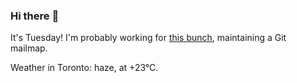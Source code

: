 ### Hi there :wave:

It's Tuesday! I'm probably working for [this bunch](https://github.com/kohofinancial), maintaining a Git mailmap.

Weather in Toronto: haze, at +23°C.
